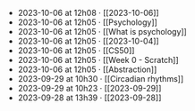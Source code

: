 - 2023-10-06 at 12h08 · [[2023-10-06]]
- 2023-10-06 at 12h05 · [[Psychology]]
- 2023-10-06 at 12h05 · [[What is psychology]]
- 2023-10-06 at 12h05 · [[2023-10-04]]
- 2023-10-06 at 12h05 · [[CS50]]
- 2023-10-06 at 12h05 · [[Week 0 - Scratch]]
- 2023-10-06 at 12h05 · [[Abstraction]]
- 2023-09-29 at 10h30 · [[Circadian rhythms]]
- 2023-09-29 at 10h23 · [[2023-09-29]]
- 2023-09-28 at 13h39 · [[2023-09-28]]
